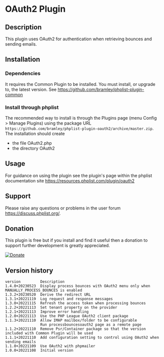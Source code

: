 # OAuth2 Plugin #

## Description ##

This plugin uses OAuth2 for authentication when retrieving bounces and sending emails.

## Installation ##

### Dependencies ###

It requires the Common Plugin to be installed. You must install, or upgrade to, the latest version. See <https://github.com/bramley/phplist-plugin-common>

### Install through phplist ###

The recommended way to install is through the Plugins page (menu Config > Manage Plugins) using the package
URL `https://github.com/bramley/phplist-plugin-oauth2/archive/master.zip`.
The installation should create

* the file OAuth2.php
* the directory OAuth2

## Usage ##

For guidance on using the plugin see the plugin's page within the phplist documentation site <https://resources.phplist.com/plugin/oauth2>

## Support ##

Please raise any questions or problems in the user forum <https://discuss.phplist.org/>.

## Donation ##

This plugin is free but if you install and find it useful then a donation to support further development is greatly appreciated.

[![Donate](https://www.paypalobjects.com/en_US/i/btn/btn_donate_LG.gif)](https://www.paypal.com/cgi-bin/webscr?cmd=_s-xclick&hosted_button_id=W5GLX53WDM7T4)

## Version history ##

    version         Description
    1.4.0+20230523  Display process bounces with OAuth2 menu only when MANUALLY_PROCESS_BOUNCES is enabled
    1.3.2+20230520  Derive the redirect URL
    1.3.1+20221119  Log request and response messages
    1.3.0+20221115  Refresh the access token when processing bounces
    1.2.2+20221113  Set tenant property on the provider
    1.2.1+20221113  Improve error handling
    1.2.0+20221113  Use the PHP League OAuth2 client package
    1.1.3+20221110  Allow IMAP mailbox/folder to be configurable
                    Run processbouncesoauth2 page as a remote page
    1.1.2+20221110  Remove Psr/Container package so that the version included with Common Plugin will be used
    1.1.1+20221110  Add configuration setting to control using OAuth2 when sending emails
    1.1.0+20221109  Use OAuth2 with phpmailer
    1.0.0+20221108  Initial version
